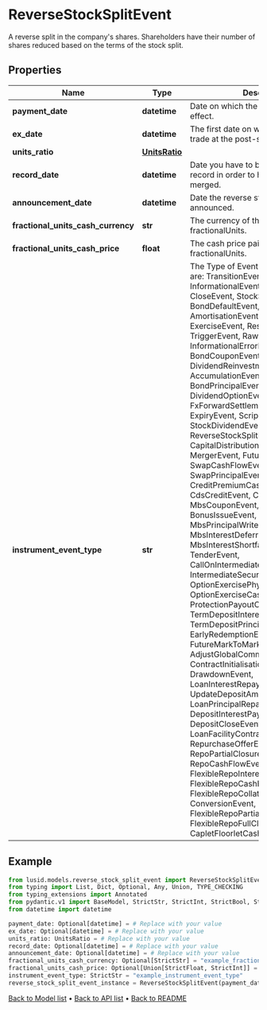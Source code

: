 # ReverseStockSplitEvent

A reverse split in the company's shares. Shareholders have their number of shares reduced based on the terms of the stock split.
## Properties
Name | Type | Description | Notes
------------ | ------------- | ------------- | -------------
**payment_date** | **datetime** | Date on which the stock split takes effect. | [optional] 
**ex_date** | **datetime** | The first date on which the shares will trade at the post-split price. | [optional] 
**units_ratio** | [**UnitsRatio**](UnitsRatio.md) |  | 
**record_date** | **datetime** | Date you have to be the holder of record in order to have their shares merged. | [optional] 
**announcement_date** | **datetime** | Date the reverse stock split was announced. | [optional] 
**fractional_units_cash_currency** | **str** | The currency of the cash paid in lieu of fractionalUnits. | [optional] 
**fractional_units_cash_price** | **float** | The cash price paid in lieu of fractionalUnits. | [optional] 
**instrument_event_type** | **str** | The Type of Event. The available values are: TransitionEvent, InformationalEvent, OpenEvent, CloseEvent, StockSplitEvent, BondDefaultEvent, CashDividendEvent, AmortisationEvent, CashFlowEvent, ExerciseEvent, ResetEvent, TriggerEvent, RawVendorEvent, InformationalErrorEvent, BondCouponEvent, DividendReinvestmentEvent, AccumulationEvent, BondPrincipalEvent, DividendOptionEvent, MaturityEvent, FxForwardSettlementEvent, ExpiryEvent, ScripDividendEvent, StockDividendEvent, ReverseStockSplitEvent, CapitalDistributionEvent, SpinOffEvent, MergerEvent, FutureExpiryEvent, SwapCashFlowEvent, SwapPrincipalEvent, CreditPremiumCashFlowEvent, CdsCreditEvent, CdxCreditEvent, MbsCouponEvent, MbsPrincipalEvent, BonusIssueEvent, MbsPrincipalWriteOffEvent, MbsInterestDeferralEvent, MbsInterestShortfallEvent, TenderEvent, CallOnIntermediateSecuritiesEvent, IntermediateSecuritiesDistributionEvent, OptionExercisePhysicalEvent, OptionExerciseCashEvent, ProtectionPayoutCashFlowEvent, TermDepositInterestEvent, TermDepositPrincipalEvent, EarlyRedemptionEvent, FutureMarkToMarketEvent, AdjustGlobalCommitmentEvent, ContractInitialisationEvent, DrawdownEvent, LoanInterestRepaymentEvent, UpdateDepositAmountEvent, LoanPrincipalRepaymentEvent, DepositInterestPaymentEvent, DepositCloseEvent, LoanFacilityContractRolloverEvent, RepurchaseOfferEvent, RepoPartialClosureEvent, RepoCashFlowEvent, FlexibleRepoInterestPaymentEvent, FlexibleRepoCashFlowEvent, FlexibleRepoCollateralEvent, ConversionEvent, FlexibleRepoPartialClosureEvent, FlexibleRepoFullClosureEvent, CapletFloorletCashFlowEvent | 
## Example

```python
from lusid.models.reverse_stock_split_event import ReverseStockSplitEvent
from typing import List, Dict, Optional, Any, Union, TYPE_CHECKING
from typing_extensions import Annotated
from pydantic.v1 import BaseModel, StrictStr, StrictInt, StrictBool, StrictFloat, StrictBytes, Field, validator, ValidationError, conlist, constr
from datetime import datetime

payment_date: Optional[datetime] = # Replace with your value
ex_date: Optional[datetime] = # Replace with your value
units_ratio: UnitsRatio = # Replace with your value
record_date: Optional[datetime] = # Replace with your value
announcement_date: Optional[datetime] = # Replace with your value
fractional_units_cash_currency: Optional[StrictStr] = "example_fractional_units_cash_currency"
fractional_units_cash_price: Optional[Union[StrictFloat, StrictInt]] = # Replace with your value
instrument_event_type: StrictStr = "example_instrument_event_type"
reverse_stock_split_event_instance = ReverseStockSplitEvent(payment_date=payment_date, ex_date=ex_date, units_ratio=units_ratio, record_date=record_date, announcement_date=announcement_date, fractional_units_cash_currency=fractional_units_cash_currency, fractional_units_cash_price=fractional_units_cash_price, instrument_event_type=instrument_event_type)

```

[Back to Model list](../README.md#documentation-for-models) &#8226; [Back to API list](../README.md#documentation-for-api-endpoints) &#8226; [Back to README](../README.md)

